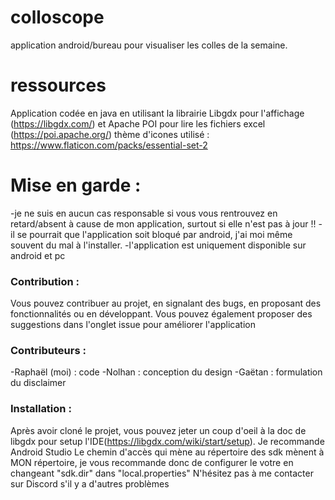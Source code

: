# colloscope
application android/bureau pour visualiser les colles de la semaine.

# ressources
Application codée en java en utilisant la librairie Libgdx pour l'affichage (https://libgdx.com/) et Apache POI pour lire les fichiers excel (https://poi.apache.org/)
thème d'icones utilisé : https://www.flaticon.com/packs/essential-set-2

# Mise en garde :
-je ne suis en aucun cas responsable si vous vous rentrouvez en retard/absent à cause de mon application, surtout si elle n'est pas à jour !!
-il se pourrait que l'application soit bloqué par android, j'ai moi même souvent du mal à l'installer.
-l'application est uniquement disponible sur android et pc

### Contribution :
Vous pouvez contribuer au projet, en signalant des bugs, en proposant des fonctionnalités ou en développant.
Vous pouvez également proposer des suggestions dans l'onglet issue pour améliorer l'application

### Contributeurs :
-Raphaël (moi) : code
-Nolhan : conception du design
-Gaëtan : formulation du disclaimer


### Installation :
Après avoir cloné le projet, vous pouvez jeter un coup d'oeil à la doc de libgdx pour setup l'IDE(https://libgdx.com/wiki/start/setup). Je recommande Android Studio
Le chemin d'accès qui mène au répertoire des sdk mènent à MON répertoire, je vous recommande donc de configurer le votre en changeant "sdk.dir" dans "local.properties"
N'hésitez pas à me contacter sur Discord s'il y a d'autres problèmes